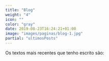```yaml
---
title: "Blog"
weight: "4"
icon: ""
color: "gray"
date: 2019-08-23T16:24:21+01:00
image: "images/paginas/blog-1.jpg"
partial: "ultimosPosts"
---
```

Os textos mais recentes que tenho escrito são: